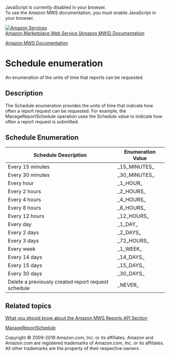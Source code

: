<div id="MWSDX_noscript">

JavaScript is currently disabled in your browser.  
To use the Amazon MWS documentation, you must enable JavaScript in your
browser.

</div>

<div id="MWSDX_divtop">

[![Amazon
Services](https://images-na.ssl-images-amazon.com/images/G/08/mwsportal/fr_FR/amazonservices.gif "Amazon Services")](http://services.amazon.fr)  
<span id="MWSDX_titlebar">[Amazon Marketplace Web Service (Amazon MWS)
Documentation](https://developer.amazonservices.fr/gp/mws/docs.html)</span>

</div>

<div id="MWSDX_divbottom">

<div id="MWSDX_divleft">

<div id="MWSDX_toc">

</div>

</div>

<div id="MWSDX_divright">

<div id="MWSDX_content">

<span id="MWSDX_breadcrumbs">[Amazon MWS
Documentation](https://developer.amazonservices.fr/gp/mws/docs.html)</span>

<div id="Reports_ReportType" class="nested0">

Schedule enumeration
====================

<div class="body">

An enumeration of the units of time that reports can be requested.

</div>

<div id="Description" class="topic concept nested1">

Description
-----------

<div class="body conbody">

The <span class="keyword apiname">Schedule</span> enumeration provides
the units of time that indicate how often a report request can be
requested. For example, the <span
class="keyword apiname">ManageReportSchedule</span> operation uses the
<span class="keyword apiname">Schedule</span> value to indicate how
often a report request is submitted.

</div>

</div>

<div id="Schedule_Enumeration" class="topic reference nested1">

Schedule Enumeration
--------------------

<div class="body refbody">

<div class="section">

<div class="tablenoborder">

| Schedule Description                                | Enumeration Value |
|-----------------------------------------------------|-------------------|
| Every 15 minutes                                    | \_15\_MINUTES\_   |
| Every 30 minutes                                    | \_30\_MINUTES\_   |
| Every hour                                          | \_1\_HOUR\_       |
| Every 2 hours                                       | \_2\_HOURS\_      |
| Every 4 hours                                       | \_4\_HOURS\_      |
| Every 8 hours                                       | \_8\_HOURS\_      |
| Every 12 hours                                      | \_12\_HOURS\_     |
| Every day                                           | \_1\_DAY\_        |
| Every 2 days                                        | \_2\_DAYS\_       |
| Every 3 days                                        | \_72\_HOURS\_     |
| Every week                                          | \_1\_WEEK\_       |
| Every 14 days                                       | \_14\_DAYS\_      |
| Every 15 days                                       | \_15\_DAYS\_      |
| Every 30 days                                       | \_30\_DAYS\_      |
| Delete a previously created report request schedule | \_NEVER\_         |

</div>

</div>

</div>

</div>

<div id="RelatedActions" class="topic nested1">

Related topics
--------------

<div class="body">

<a href="../reports/Reports_Overview.md" class="xref">What you should know about the Amazon MWS Reports API Section</a>

<a href="Reports_ManageReportSchedule.md" class="xref" title="Creates, updates, or deletes a report request schedule for a specified report type.">ManageReportSchedule</a>

</div>

</div>

</div>

<div id="MWSDX_footer">

Copyright © 2009-2019 Amazon.com, Inc. or its affiliates. Amazon and
Amazon.com are registered trademarks of Amazon.com, Inc. or its
affiliates. All other trademarks are the property of their respective
owners.

</div>

</div>

</div>

<div style="clear: both;">

</div>

</div>
